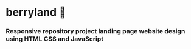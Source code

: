 # berryland 🍓

### Responsive repository project landing page website design using HTML CSS and JavaScript
